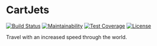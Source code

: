 # CartJets

[![Build Status](https://ci.joestr.at/job/github.com_joestr/job/CartJets-master/badge/icon)](https://ci.joestr.at/job/github.com_joestr/job/CartJets-master/)
[![Maintainability](https://api.codeclimate.com/v1/badges/bd824bc0984f5662e336/maintainability)](https://codeclimate.com/github/joestr/CartJets/maintainability)
[![Test Coverage](https://api.codeclimate.com/v1/badges/bd824bc0984f5662e336/test_coverage)](https://codeclimate.com/github/joestr/CartJets/test_coverage)
[![License](https://ci.joestr.at/job/github.com_joestr/job/CartJets-master/badge/icon?subject=license&status=EUPL-1.2&color=blue)](https://github.com/joestr/CartJets/blob/master/LICENSE)

Travel with an increased speed through the world.
